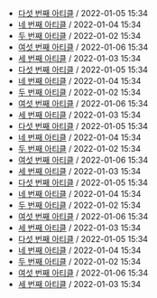 - [다섯 번째 아티클](/home/runner/work/newsletter_awesome_articles/newsletter_awesome_articles/archive/1/fifth.yaml) / 2022-01-05 15:34
- [네 번째 아티클](/home/runner/work/newsletter_awesome_articles/newsletter_awesome_articles/archive/1/fourth.yaml) / 2022-01-04 15:34
- [두 번째 아티클](/home/runner/work/newsletter_awesome_articles/newsletter_awesome_articles/archive/1/second.yaml) / 2022-01-02 15:34
- [여섯 번째 아티클](/home/runner/work/newsletter_awesome_articles/newsletter_awesome_articles/archive/1/sixth.yaml) / 2022-01-06 15:34
- [세 번째 아티클](/home/runner/work/newsletter_awesome_articles/newsletter_awesome_articles/archive/1/third.yaml) / 2022-01-03 15:34
- [다섯 번째 아티클](/home/runner/work/newsletter_awesome_articles/newsletter_awesome_articles/archive/2/fifth.yaml) / 2022-01-05 15:34
- [네 번째 아티클](/home/runner/work/newsletter_awesome_articles/newsletter_awesome_articles/archive/2/fourth.yaml) / 2022-01-04 15:34
- [두 번째 아티클](/home/runner/work/newsletter_awesome_articles/newsletter_awesome_articles/archive/2/second.yaml) / 2022-01-02 15:34
- [여섯 번째 아티클](/home/runner/work/newsletter_awesome_articles/newsletter_awesome_articles/archive/2/sixth.yaml) / 2022-01-06 15:34
- [세 번째 아티클](/home/runner/work/newsletter_awesome_articles/newsletter_awesome_articles/archive/2/third.yaml) / 2022-01-03 15:34
- [다섯 번째 아티클](archive/3/fifth.yaml) / 2022-01-05 15:34
- [네 번째 아티클](archive/3/fourth.yaml) / 2022-01-04 15:34
- [두 번째 아티클](archive/3/second.yaml) / 2022-01-02 15:34
- [여섯 번째 아티클](archive/3/sixth.yaml) / 2022-01-06 15:34
- [세 번째 아티클](archive/3/third.yaml) / 2022-01-03 15:34
- [다섯 번째 아티클](//blob/archive/4/fifth.yaml) / 2022-01-05 15:34
- [네 번째 아티클](//blob/archive/4/fourth.yaml) / 2022-01-04 15:34
- [두 번째 아티클](//blob/archive/4/second.yaml) / 2022-01-02 15:34
- [여섯 번째 아티클](//blob/archive/4/sixth.yaml) / 2022-01-06 15:34
- [세 번째 아티클](//blob/archive/4/third.yaml) / 2022-01-03 15:34
- [다섯 번째 아티클](//blob/archive/5/fifth.yaml) / 2022-01-05 15:34
- [네 번째 아티클](//blob/archive/5/fourth.yaml) / 2022-01-04 15:34
- [두 번째 아티클](//blob/archive/5/second.yaml) / 2022-01-02 15:34
- [여섯 번째 아티클](//blob/archive/5/sixth.yaml) / 2022-01-06 15:34
- [세 번째 아티클](//blob/archive/5/third.yaml) / 2022-01-03 15:34
